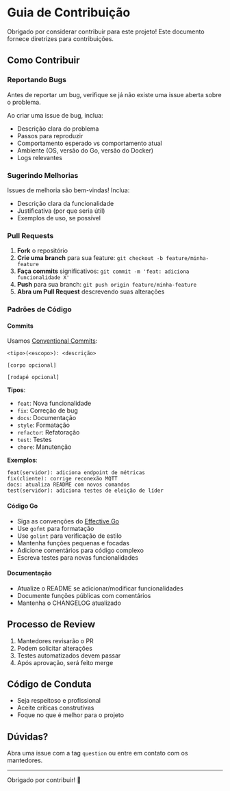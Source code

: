 # Guia de Contribuição

Obrigado por considerar contribuir para este projeto! Este documento fornece diretrizes para contribuições.

## Como Contribuir

### Reportando Bugs

Antes de reportar um bug, verifique se já não existe uma issue aberta sobre o problema.

Ao criar uma issue de bug, inclua:
- Descrição clara do problema
- Passos para reproduzir
- Comportamento esperado vs comportamento atual
- Ambiente (OS, versão do Go, versão do Docker)
- Logs relevantes

### Sugerindo Melhorias

Issues de melhoria são bem-vindas! Inclua:
- Descrição clara da funcionalidade
- Justificativa (por que seria útil)
- Exemplos de uso, se possível

### Pull Requests

1. **Fork** o repositório
2. **Crie uma branch** para sua feature: `git checkout -b feature/minha-feature`
3. **Faça commits** significativos: `git commit -m 'feat: adiciona funcionalidade X'`
4. **Push** para sua branch: `git push origin feature/minha-feature`
5. **Abra um Pull Request** descrevendo suas alterações

### Padrões de Código

#### Commits
Usamos [Conventional Commits](https://www.conventionalcommits.org/):

```
<tipo>(<escopo>): <descrição>

[corpo opcional]

[rodapé opcional]
```

**Tipos**:
- `feat`: Nova funcionalidade
- `fix`: Correção de bug
- `docs`: Documentação
- `style`: Formatação
- `refactor`: Refatoração
- `test`: Testes
- `chore`: Manutenção

**Exemplos**:
```
feat(servidor): adiciona endpoint de métricas
fix(cliente): corrige reconexão MQTT
docs: atualiza README com novos comandos
test(servidor): adiciona testes de eleição de líder
```

#### Código Go

- Siga as convenções do [Effective Go](https://golang.org/doc/effective_go.html)
- Use `gofmt` para formatação
- Use `golint` para verificação de estilo
- Mantenha funções pequenas e focadas
- Adicione comentários para código complexo
- Escreva testes para novas funcionalidades

#### Documentação

- Atualize o README se adicionar/modificar funcionalidades
- Documente funções públicas com comentários
- Mantenha o CHANGELOG atualizado

## Processo de Review

1. Mantedores revisarão o PR
2. Podem solicitar alterações
3. Testes automatizados devem passar
4. Após aprovação, será feito merge

## Código de Conduta

- Seja respeitoso e profissional
- Aceite críticas construtivas
- Foque no que é melhor para o projeto

## Dúvidas?

Abra uma issue com a tag `question` ou entre em contato com os mantedores.

---

Obrigado por contribuir! 🎉


